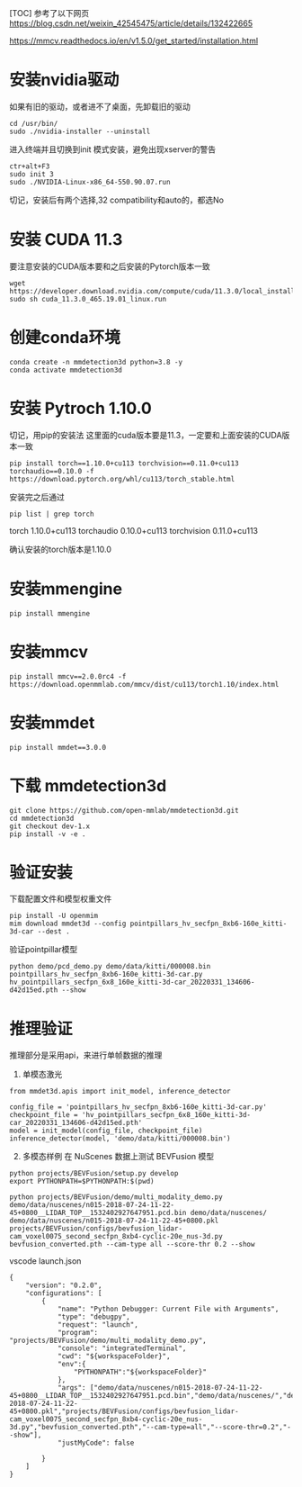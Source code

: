 [TOC] 
参考了以下网页
https://blog.csdn.net/weixin_42545475/article/details/132422665

https://mmcv.readthedocs.io/en/v1.5.0/get_started/installation.html



# 安装nvidia驱动
如果有旧的驱动，或者进不了桌面，先卸载旧的驱动
```
cd /usr/bin/
sudo ./nvidia-installer --uninstall
```
进入终端并且切换到init 模式安装，避免出现xserver的警告
```
ctr+alt+F3
sudo init 3
sudo ./NVIDIA-Linux-x86_64-550.90.07.run
```
切记，安装后有两个选择,32 compatibility和auto的，都选No




# 安装 CUDA 11.3
要注意安装的CUDA版本要和之后安装的Pytorch版本一致
```
wget https://developer.download.nvidia.com/compute/cuda/11.3.0/local_installers/cuda_11.3.0_465.19.01_linux.run
sudo sh cuda_11.3.0_465.19.01_linux.run
```

# 创建conda环境
```
conda create -n mmdetection3d python=3.8 -y
conda activate mmdetection3d
```

# 安装 Pytroch 1.10.0
切记，用pip的安装法 这里面的cuda版本要是11.3，一定要和上面安装的CUDA版本一致
```
pip install torch==1.10.0+cu113 torchvision==0.11.0+cu113 torchaudio==0.10.0 -f https://download.pytorch.org/whl/cu113/torch_stable.html

```

安装完之后通过
```
pip list | grep torch

```
torch                                1.10.0+cu113
torchaudio                           0.10.0+cu113
torchvision                          0.11.0+cu113

确认安装的torch版本是1.10.0



# 安装mmengine
```
pip install mmengine
```

# 安装mmcv
```
pip install mmcv==2.0.0rc4 -f https://download.openmmlab.com/mmcv/dist/cu113/torch1.10/index.html
```

# 安装mmdet
```
pip install mmdet==3.0.0
```


# 下载 mmdetection3d
```
git clone https://github.com/open-mmlab/mmdetection3d.git
cd mmdetection3d
git checkout dev-1.x
pip install -v -e .
```

# 验证安装
下载配置文件和模型权重文件
```
pip install -U openmim
mim download mmdet3d --config pointpillars_hv_secfpn_8xb6-160e_kitti-3d-car --dest .
```
验证pointpillar模型
```
python demo/pcd_demo.py demo/data/kitti/000008.bin pointpillars_hv_secfpn_8xb6-160e_kitti-3d-car.py hv_pointpillars_secfpn_6x8_160e_kitti-3d-car_20220331_134606-d42d15ed.pth --show
```


#  推理验证
推理部分是采用api，来进行单帧数据的推理

1. 单模态激光
```
from mmdet3d.apis import init_model, inference_detector

config_file = 'pointpillars_hv_secfpn_8xb6-160e_kitti-3d-car.py'
checkpoint_file = 'hv_pointpillars_secfpn_6x8_160e_kitti-3d-car_20220331_134606-d42d15ed.pth'
model = init_model(config_file, checkpoint_file)
inference_detector(model, 'demo/data/kitti/000008.bin')
```

2. 多模态样例
在 NuScenes 数据上测试 BEVFusion 模型
```
python projects/BEVFusion/setup.py develop
export PYTHONPATH=$PYTHONPATH:$(pwd)

python projects/BEVFusion/demo/multi_modality_demo.py demo/data/nuscenes/n015-2018-07-24-11-22-45+0800__LIDAR_TOP__1532402927647951.pcd.bin demo/data/nuscenes/ demo/data/nuscenes/n015-2018-07-24-11-22-45+0800.pkl projects/BEVFusion/configs/bevfusion_lidar-cam_voxel0075_second_secfpn_8xb4-cyclic-20e_nus-3d.py bevfusion_converted.pth --cam-type all --score-thr 0.2 --show
```

vscode launch.json
```
{
    "version": "0.2.0",
    "configurations": [
        {
            "name": "Python Debugger: Current File with Arguments",
            "type": "debugpy",
            "request": "launch",
            "program": "projects/BEVFusion/demo/multi_modality_demo.py",
            "console": "integratedTerminal",
            "cwd": "${workspaceFolder}",
            "env":{
                "PYTHONPATH":"${workspaceFolder}"
            },
            "args": ["demo/data/nuscenes/n015-2018-07-24-11-22-45+0800__LIDAR_TOP__1532402927647951.pcd.bin","demo/data/nuscenes/","demo/data/nuscenes/n015-2018-07-24-11-22-45+0800.pkl","projects/BEVFusion/configs/bevfusion_lidar-cam_voxel0075_second_secfpn_8xb4-cyclic-20e_nus-3d.py","bevfusion_converted.pth","--cam-type=all","--score-thr=0.2","--show"],
            "justMyCode": false

        }
    ]
}
```

